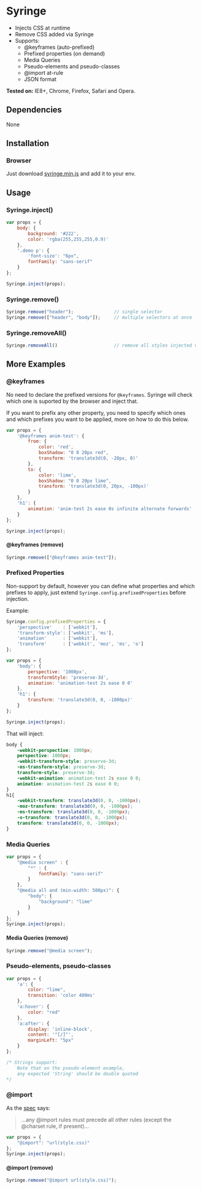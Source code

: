 # Syringe

* Injects CSS at runtime
* Remove CSS added via Syringe
* Supports:
    * @keyframes (auto-prefixed)
    * Prefixed properties (on demand)
    * Media Queries
    * Pseudo-elements and pseudo-classes
    * @import at-rule
    * JSON format

**Tested on:** IE8+, Chrome, Firefox, Safari and Opera.

## Dependencies
None

## Installation

### Browser

Just download [syringe.min.js](https://raw.githubusercontent.com/noeldelgado/Syringe/master/dist/syringe.min.js) and add it to your env.

## Usage
### Syringe.inject()
```js
var props = {
    body: {
        background: '#222',
        color: 'rgba(255,255,255,0.9)'
    },
    '.demo p': {
        'font-size': "6px",
        fontFamily: "sans-serif"
    }
};

Syringe.inject(props);
```

### Syringe.remove()
```js
Syringe.remove("header");               // single selector
Syringe.remove(["header", "body"]);     // multiple selectors at once
```

### Syringe.removeAll()
```js
Syringe.removeAll()                     // remove all styles injected via Syringe
```

## More Examples

### @keyframes
No need to declare the prefixed versions for `@keyframes`. Syringe will check which one is suported by the browser and inject that.

If you want to prefix any other property, you need to specify which ones and which prefixes you want to be applied, more on how to do this below.
```js
var props = {
    '@keyframes anim-test': {
        from: {
            color: 'red',
            boxShadow: "0 0 20px red",
            transform: 'translate3d(0, -20px, 0)'
        },
        to: {
            color: 'lime',
            boxShadow: "0 0 20px lime",
            transform: 'translate3d(0, 20px, -100px)'
        }
    },
    'h1': {
        animation: 'anim-test 2s ease 0s infinite alternate forwards'
    }
};

Syringe.inject(props);
```

#### @keyframes (remove)
```js
Syringe.remove(["@keyframes anim-test"]);
```

### Prefixed Properties

Non-support by default, however you can define what properties and which prefixes to apply, just extend `Syringe.config.prefixedProperties` before injection.

Example:

```js
Syringe.config.prefixedProperties = {
    'perspective'    : ['webkit'],
    'transform-style': ['webkit', 'ms'],
    'animation'      : ['webkit'],
    'transform'      : ['webkit', 'moz', 'ms', 'o']
};
```

```js
var props = {
    'body': {
        perspective: '1000px',
        transformStyle: 'preserve-3d',
        animation: 'animation-test 2s ease 0 0'
    },
    'h1': {
        transform: 'translate3d(0, 0, -1000px)'
    }
};

Syringe.inject(props);
```

That will inject:

```css
body {
    -webkit-perspective: 1000px;
    perspective: 1000px;
    -webkit-transform-style: preserve-3d;
    -ms-transform-style: preserve-3d;
    transform-style: preserve-3d;
    -webkit-animation: animation-test 2s ease 0 0;
    animation: animation-test 2s ease 0 0;
}
h1{
    -webkit-transform: translate3d(0, 0, -1000px);
    -moz-transform: translate3d(0, 0, -1000px);
    -ms-transform: translate3d(0, 0, -1000px);
    -o-transform: translate3d(0, 0, -1000px);
    transform: translate3d(0, 0, -1000px);
}
 ```

### Media Queries
```js
var props = {
    "@media screen" : {
        "*" : {
            fontFamily: "sans-serif"
        }
    },
    "@media all and (min-width: 500px)": {
        "body": {
            "background": "lime"
        }
    }
};
Syringe.inject(props);
```

#### Media Queries (remove)
```js
Syringe.remove("@media screen");
```

### Pseudo-elements, pseudo-classes
```js
var props = {
    'a': {
        color: "lime",
        transition: 'color 400ms'
    },
    'a:hover': {
        color: "red"
    },
    'a:after': {
        display: 'inline-block',
        content: '"[/]"',
        marginLeft: "5px"
    }
};

/* Strings support:
    Note that on the pseudo-element example,
    any expected 'String' should be double quoted
*/
```

### @import
As the [spec](http://www.w3.org/TR/CSS2/cascade.html#at-import) says:
> ...any @import rules must precede all other rules (except the @charset rule, if present)...

```js
var props = {
    "@import": "url(style.css)"
};
Syringe.inject(props);
```

#### @import (remove)
```js
Syringe.remove("@import url(style.css)");
```
